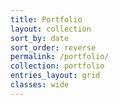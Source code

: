 ```yaml
---
title: Portfolio
layout: collection
sort_by: date
sort_order: reverse
permalink: /portfolio/
collection: portfolio
entries_layout: grid
classes: wide
---
```

